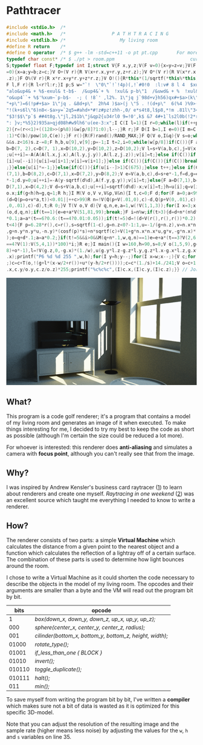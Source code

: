 # Pathtracer

```c++
#include <stdio.h>  /*                                                        */
#include <math.h>   /*                 P A T H T R A C I N G                  */
#include <stdlib.h> /*                    My living room                      */
#define R return    /*                                                        */
#define O operator  /* $ g++ -lm -std=c++11 -o pt pt.cpp       For more info: */
typedef char const* /* $ ./pt > room.ppm                            curlba.sh */
S;typedef float F;typedef int I;struct V{F x,y,z;V(F v=0){x=y=z=v;}V(F a,F b,F c
=0){x=a;y=b;z=c;}V O+(V r){R V(x+r.x,y+r.y,z+r.z);}V O*(V r){R V(x*r.x,y*r.y,z*r
.z);}F O%(V r){R x*r.x+y*r.y+z*r.z;}V O!(){R*this*(1/sqrtf(*this%*this));}};F A(
F l,F r){R l<r?l:r;}I p;S w="`!  \"0\"`!`!4p)(,!`#0!0  :l:v# 8 l 4  $xul& p-b$-"
"alo&up4& + %$-exul& t-b$-  /&up4&`+ %  !xul& p-b\"1  /&uwd& + %  !xul&$$-b$%`x"
"o&up4``+ %$'%xum~`p-b$-  -; ( !8`' ,l2%. 1\"jq j`98d+v}h56)qx#+$a>(k\"jq . 98d"
"+p\")=6(!p#+$a> 1\"jq . &8d+p\"  2h%4 )$a>(j \"5 . !(d+p\"  6(%4 )%9>(j \"q . "
"!(k+s6l\"6)n8<-$a>y=`2q5=#ahd+*#!z#pz!zhh-,0/ e*s4t8,l$p8,*!m .81l\"3<*z , .-6"
"$3!$$\"p`$ ##4t8g.\"jl,2$1b\"j&qp2{u34rl0 9=!0',k$ &7 4#+1`ls2l0b(!2*rt84l:i$%"
": }v;*%5}2)935a>qjd08h#w9lh6'u(ee-3:x";I C(I l=1){I r=0;while(l)if(++p%8&&p%8!=
2){r=(r<<1)+((128>>(p%8))&w[p/8]?1:0);l--;}R r;}F D(I b=1,I e=0){I m=C(1);R(m?-1
:1)*C(b)/pow(10,C(e));}F r(){R(F)rand()/RAND_MAX;}F Q(V o,I&q){V s=o;while(s.z>1
&&s.z<16)s.z-=8;F h,b,u[9],v[9];p=-1;I t=2,i=0;while(w[p/8])if(C()){F a=D(10,2),
b=D(7, 2),c=D(7, 1),x=D(10,2),y=D(10,2),z=D(10,2);V l=s+V(a,b,c),j=V(x,y,z)+s*-1
;u[++i]=-A(A(A(l.x,j.x),A(l.y,j.y)),A(l.z,j.z));v[i]=t;}else if(C())if(C()){if(u
[i]<u[--i]){u[i]=u[i+1];v[i]=v[i+1];}}else if(C()){if(C()){if(C())break;else{s=o
;}}else{u[i]*=-1;}}else{if(C()){if(u[i--]>1)C(675);}else t++;}else if(C()){F a=D
(7,1),b=D(8,2),c=D(7,1),x=D(7,2),y=D(8,2);V e=V(a,b,c),d=s+e*-1,f=d,g=e+V(0,x)+o
*-1;d.y=0;u[++i]=-A(y-sqrtf(d%d),A(f.y,g.y));v[i]=t;}else{F a=D(7,1),b=D(4,1),c=
D(7,1),x=D(4,2);V d=s+V(a,b,c);u[++i]=sqrtf(d%d)-x;v[i]=t;}h=u[i];q=v[i];F g=11-
o.x;if(g<h)h=g,q=1;R h;}I M(V o,V v,V&p,V&n){I t,c=0;F d;for(F a=0;a<99;a+=d)if(
(d=Q(p=o+v*a,t))<0.01||++c>99)R n=!V(Q(p+V(.01,0),c)-d,Q(p+V(0,.01),c)-d,Q(p+V(0
,0,.01),c)-d),t;R 0;}V T(V o,V d){V q,n,e,a=1,w(!V(1,1,3));for(I x=3;x--;){I t=M
(o,d,q,n);if(t==1){e=e+a*V(51,81,99);break;}F i=n%w;if(t>3){d=d+n*(n%d*-2);o=q+d
*0.1;a=a*(t==6?0.6:(t==4?0.01:0.05));if(t!=5)d=!(d+V(r(),r(),r())*0.2);}if(t>1&&
t<4){F p=6.28*r(),c=r(),s=sqrtf(1-c),g=n.z<0?-1:1,u=-1/(g+n.z),v=n.x*n.y*u;d=V(v
,g+n.y*n.y*u,-n.y)*(cosf(p)*s)+n*sqrtf(c)+V(1+g*n.x*n.x*u,g*v,-g*n.x)*(sinf(p)*s
);o=q+d*.1;a=a*0.2;}if(t!=5&&i>0&&M(q+n*.1,w,q,n)==1)e=e+a*(t==3?V(2,6,4)*100:(t
==4?V(1):V(5,4,1))*100)*i;}R e;}I main(){I w=160,h=90,s=8;V o(1,5,9),g=!(V(8,4,-
8)+o*-1),l=!V(g.z,0,-g.x)*(1./w),u(g.y*l.z-g.z*l.y,g.z*l.x-g.x*l.z,g.x*l.y-g.y*l
.x);printf("P6 %d %d 255 ",w,h);for(I y=h;y--;)for(I x=w;x--;){V c;for(I p=s;p--
;)c=c+T(o,!(g+l*(x-w/2+r())+u*(y-h/2+r())));c=c*(1./s)+14./241;V o=c+1;c=V(c.x/o
.x,c.y/o.y,c.z/o.z)*255;printf("%c%c%c",(I)c.x,(I)c.y,(I)c.z);}} // Joris Hartog
```

![A render generated by the code above](img/render.jpg "My living room")

## What?
This program is a code golf renderer; it's a program that contains a model of my
living room and generates an image of it when executed. To make things
interesting for me, I decided to try my best to keep the code as short as
possible (although I'm certain the size could be reduced a lot more).

For whoever is interested: this renderer does **anti-aliasing** and simulates a
camera with **focus point**, although you can't really see that from the image.

## Why?
I was inspired by Andrew Kensler's business card raytracer ([1]) to learn about
renderers and create one myself. *Raytracing in one weekend* ([2]) was an
excellent source which taught me everything I needed to know to write a
renderer.

## How?
The renderer consists of two parts: a simple **Virtual Machine** which calculates
the distance from a given point to the nearest object and a function which
calculates the reflection of a lightray off of a certain surface. The
combination of these parts is used to determine how light bounces around the
room.

I chose to write a Virtual Machine as it could shorten the code necessary to
describe the objects in the model of my living room. The opcodes and their
arguments are smaller than a byte and the VM will read out the program bit by
bit.

| bits   | opcode                                                   |
|--------|----------------------------------------------------------|
| 1      | *box(down_x, down_y, down_z, up_x, up_y, up_z);*         |
| 000    | *sphere(center_x, center_y, center_z, radius);*          |
| 001    | *cilinder(bottom_x, bottom_y, bottom_z, height, width);* |
| 01000  | *rotate_type();*                                         |
| 01001  | *if_less_than_one { BLOCK }*                             |
| 01010  | *invert();*                                              |
| 010110 | *toggle_duplicate();*                                    |
| 010111 | *halt();*                                                |
| 011    | *min();*                                                 |

To save myself from writing the program bit by bit, I've written a **compiler**
which makes sure not a bit of data is wasted as it is optimized for this
specific 3D-model.

Note that you can adjust the resolution of the resulting image and the
sample rate (higher means less noise) by adjusting the values for the `w`, `h`
and `s` variables on line 35.

[1]: http://fabiensanglard.net/rayTracing_back_of_business_card/
[2]: https://github.com/petershirley/raytracinginoneweekend
